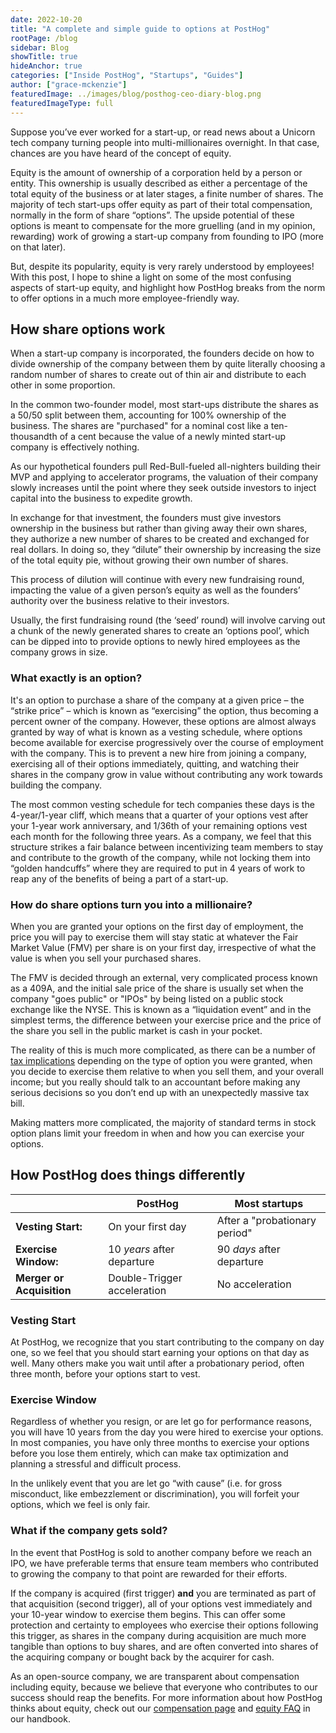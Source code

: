 ```yaml
---
date: 2022-10-20
title: "A complete and simple guide to options at PostHog"
rootPage: /blog
sidebar: Blog
showTitle: true
hideAnchor: true
categories: ["Inside PostHog", "Startups", "Guides"]
author: ["grace-mckenzie"]
featuredImage: ../images/blog/posthog-ceo-diary-blog.png
featuredImageType: full
---
```


Suppose you’ve ever worked for a start-up, or read news about a Unicorn tech company turning people into multi-millionaires overnight. In that case, chances are you have heard of the concept of equity.

Equity is the amount of ownership of a corporation held by a person or entity. This ownership is usually described as either a percentage of the total equity of the business or at later stages, a finite number of shares. The majority of tech start-ups offer equity as part of their total compensation, normally in the form of share “options”. The upside potential of these options is meant to compensate for the more gruelling (and in my opinion, rewarding) work of growing a start-up company from founding to IPO (more on that later).

But, despite its popularity, equity is very rarely understood by employees! With this post, I hope to shine a light on some of the most confusing aspects of start-up equity, and highlight how PostHog breaks from the norm to offer options in a much more employee-friendly way.

## How share options work

When a start-up company is incorporated, the founders decide on how to divide ownership of the company between them by quite literally choosing a random number of shares to create out of thin air and distribute to each other in some proportion. 

In the common two-founder model, most start-ups distribute the shares as a 50/50 split between them, accounting for 100% ownership of the business. The shares are "purchased" for a nominal cost like a ten-thousandth of a cent because the value of a newly minted start-up company is effectively nothing.

As our hypothetical founders pull Red-Bull-fueled all-nighters building their MVP and applying to accelerator programs, the valuation of their company slowly increases until the point where they seek outside investors to inject capital into the business to expedite growth. 

In exchange for that investment, the founders must give investors ownership in the business but rather than giving away their own shares, they authorize a new number of shares to be created and exchanged for real dollars. In doing so, they “dilute” their ownership by increasing the size of the total equity pie, without growing their own number of shares. 

This process of dilution will continue with every new fundraising round, impacting the value of a given person’s equity as well as the founders’ authority over the business relative to their investors.

Usually, the first fundraising round (the ‘seed’ round) will involve carving out a chunk of the newly generated shares to create an ‘options pool’, which can be dipped into to provide options to newly hired employees as the company grows in size. 

### What exactly is an option? 

It's an option to purchase a share of the company at a given price – the “strike price” – which is known as “exercising” the option, thus becoming a percent owner of the company. However, these options are almost always granted by way of what is known as a vesting schedule, where options become available for exercise progressively over the course of employment with the company. This is to prevent a new hire from joining a company, exercising all of their options immediately, quitting, and watching their shares in the company grow in value without contributing any work towards building the company. 

The most common vesting schedule for tech companies these days is the 4-year/1-year cliff, which means that a quarter of your options vest after your 1-year work anniversary, and 1/36th of your remaining options vest each month for the following three years. As a company, we feel that this structure strikes a fair balance between incentivizing team members to stay and contribute to the growth of the company, while not locking them into “golden handcuffs” where they are required to put in 4 years of work to reap any of the benefits of being a part of a start-up.

### How do share options turn you into a millionaire? 

When you are granted your options on the first day of employment, the price you will pay to exercise them will stay static at whatever the Fair Market Value (FMV) per share is on your first day, irrespective of what the value is when you sell your purchased shares. 

The FMV is decided through an external, very complicated process known as a 409A, and the initial sale price of the share is usually set when the company "goes public" or "IPOs" by being listed on a public stock exchange like the NYSE. This is known as a “liquidation event” and in the simplest terms, the difference between your exercise price and the price of the share you sell in the public market is cash in your pocket. 

The reality of this is much more complicated, as there can be a number of [tax implications](https://secfi.com/learn/exercise-stock-options-tax-implications) depending on the type of option you were granted, when you decide to exercise them relative to when you sell them, and your overall income; but you really should talk to an accountant before making any serious decisions so you don’t end up with an unexpectedly massive tax bill.

Making matters more complicated, the majority of standard terms in stock option plans limit your freedom in when and how you can exercise your options. 

## How PostHog does things differently

|                           | **PostHog**                 | **Most startups**           |
|---------------------------|-----------------------------|------------------------------|
| **Vesting Start:**        | On your first day           | After a "probationary period" |
| **Exercise Window:**      | 10 _years_ after departure  | 90 _days_ after departure    |
| **Merger or Acquisition** | Double-Trigger acceleration | No acceleration              |

### Vesting Start

At PostHog, we recognize that you start contributing to the company on day one, so we feel that you should start earning your options on that day as well. Many others make you wait until after a probationary period, often three month, before your options start to vest.

### Exercise Window

Regardless of whether you resign, or are let go for performance reasons, you will have 10 years from the day you were hired to exercise your options. In most companies, you have only three months to exercise your options before you lose them entirely, which can make tax optimization and planning a stressful and difficult process.

In the unlikely event that you are let go “with cause” (i.e. for gross misconduct, like embezzlement or discrimination), you will forfeit your options, which we feel is only fair.

### What if the company gets sold?

In the event that PostHog is sold to another company before we reach an IPO, we have preferable terms that ensure team members who contributed to growing the company to that point are rewarded for their efforts. 

If the company is acquired (first trigger) **and** you are terminated as part of that acquisition (second trigger), all of your options vest immediately and your 10-year window to exercise them begins. This can offer some protection and certainty to employees who exercise their options following this trigger, as shares in the company during acquisition are much more tangible than options to buy shares, and are often converted into shares of the acquiring company or bought back by the acquirer for cash.

As an open-source company, we are transparent about compensation including equity, because we believe that everyone who contributes to our success should reap the benefits. For more information about how PostHog thinks about equity, check out our [compensation page](/handbook/people/compensation) and [equity FAQ](/people/share-options) in our handbook.
